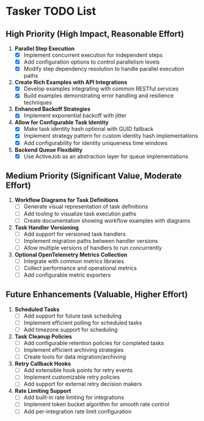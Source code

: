 # Tasker TODO List

## High Priority (High Impact, Reasonable Effort)

1. **Parallel Step Execution**
   - [x] Implement concurrent execution for independent steps
   - [x] Add configuration options to control parallelism levels
   - [x] Modify step dependency resolution to handle parallel execution paths

2. **Create Rich Examples with API Integrations**
   - [x] Develop examples integrating with common RESTful services
   - [x] Build examples demonstrating error handling and resilience techniques

3. **Enhanced Backoff Strategies**
   - [x] Implement exponential backoff with jitter

4. **Allow for Configurable Task Identity**
   - [x] Make task identity hash optional with GUID fallback
   - [x] Implement strategy pattern for custom identity hash implementations
   - [x] Add configurability for identity uniqueness time windows

5. **Backend Queue Flexibility**
   - [x] Use ActiveJob as an abstraction layer for queue implementations

## Medium Priority (Significant Value, Moderate Effort)

1. **Workflow Diagrams for Task Definitions**
   - [ ] Generate visual representation of task definitions
   - [ ] Add tooling to visualize task execution paths
   - [ ] Create documentation showing workflow examples with diagrams

2. **Task Handler Versioning**
    - [ ] Add support for versioned task handlers
    - [ ] Implement migration paths between handler versions
    - [ ] Allow multiple versions of handlers to run concurrently

3. **Optional OpenTelemetry Metrics Collection**
    - [ ] Integrate with common metrics libraries
    - [ ] Collect performance and operational metrics
    - [ ] Add configurable metric exporters

## Future Enhancements (Valuable, Higher Effort)

1. **Scheduled Tasks**
    - [ ] Add support for future task scheduling
    - [ ] Implement efficient polling for scheduled tasks
    - [ ] Add timezone support for scheduling

2. **Task Cleanup Policies**
    - [ ] Add configurable retention policies for completed tasks
    - [ ] Implement efficient archiving strategies
    - [ ] Create tools for data migration/archiving

3. **Retry Callback Hooks**
    - [ ] Add extensible hook points for retry events
    - [ ] Implement customizable retry policies
    - [ ] Add support for external retry decision makers

4. **Rate Limiting Support**
    - [ ] Add built-in rate limiting for integrations
    - [ ] Implement token bucket algorithm for smooth rate control
    - [ ] Add per-integration rate limit configuration
